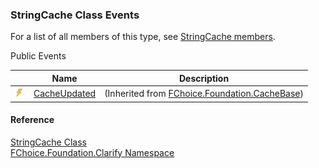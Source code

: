﻿### StringCache Class Events

For a list of all members of this type, see [StringCache members](fcSDK~FChoice.Foundation.Clarify.StringCache_members.md).

Public Events

|   | Name | Description |
| --- | --- | --- |
| ![Public Event](dotnetimages/publicEvent.png) | [CacheUpdated](fcSDK~FChoice.Foundation.CacheBase~CacheUpdated_EV.md) | (Inherited from [FChoice.Foundation.CacheBase](fcSDK~FChoice.Foundation.CacheBase.md)) |





#### Reference

[StringCache Class](fcSDK~FChoice.Foundation.Clarify.StringCache.md)  
[FChoice.Foundation.Clarify Namespace](fcSDK~FChoice.Foundation.Clarify_namespace.md)
